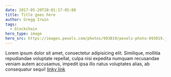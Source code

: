 ```yaml
---
date: 2017-05-20T20:01:17-05:00
title: Title goes here
author: Gregg Irwin
tags:
  - blockchain
hero_type: image
hero_src: https://images.pexels.com/photos/993019/pexels-photo-993019.jpeg?auto=compress&cs=tinysrgb&h=650&w=940
---
```


Lorem ipsum dolor sit amet, consectetur adipisicing elit. Similique, mollitia repudiandae voluptate repellat, culpa nisi expedita numquam recusandae veniam autem accusamus, impedit ipsa illo natus voluptates alias, ab consequatur sequi! [linky link](https://rebol.com)
